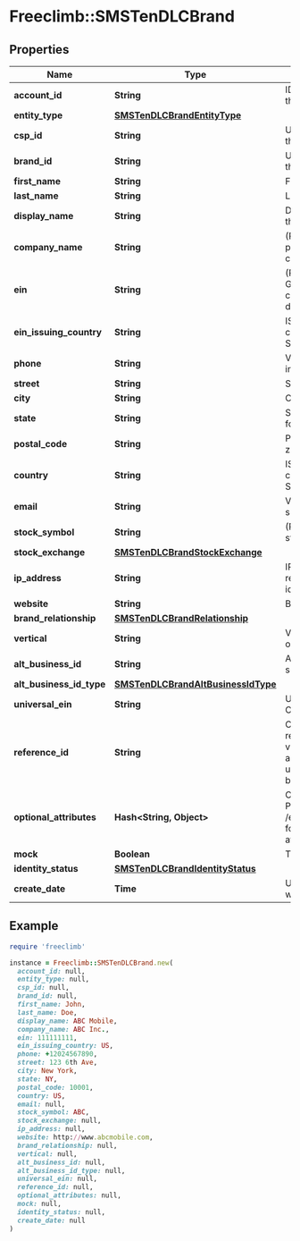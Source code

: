 # Freeclimb::SMSTenDLCBrand

## Properties

| Name | Type | Description | Notes |
| ---- | ---- | ----------- | ----- |
| **account_id** | **String** | ID of the account that created this Queue. | [optional] |
| **entity_type** | [**SMSTenDLCBrandEntityType**](SMSTenDLCBrandEntityType.md) |  |  |
| **csp_id** | **String** | Unique identifier assigned to the csp by the registry. | [optional][readonly] |
| **brand_id** | **String** | Unique identifier assigned to the brand by the registry. | [optional][readonly] |
| **first_name** | **String** | First or given name.  | [optional] |
| **last_name** | **String** | Last or Surname. | [optional] |
| **display_name** | **String** | Display or marketing name of the brand. |  |
| **company_name** | **String** | (Required for Non-profit/private/public) Legal company name. | [optional] |
| **ein** | **String** | (Required for Non-profit) Government assigned corporate tax ID. EIN is 9-digits in U.S. | [optional] |
| **ein_issuing_country** | **String** | ISO2 2 characters country code. Example: US - United States | [optional] |
| **phone** | **String** | Valid phone number in e.164 international format. |  |
| **street** | **String** | Street number and name. | [optional] |
| **city** | **String** | City name | [optional] |
| **state** | **String** | State. Must be 2 letters code for United States. | [optional] |
| **postal_code** | **String** | Postal codes. Use 5 digit zipcode for United States | [optional] |
| **country** | **String** | ISO2 2 characters country code. Example: US - United States |  |
| **email** | **String** | Valid email address of brand support contact. |  |
| **stock_symbol** | **String** | (Required for public company) stock symbol. | [optional] |
| **stock_exchange** | [**SMSTenDLCBrandStockExchange**](SMSTenDLCBrandStockExchange.md) |  | [optional] |
| **ip_address** | **String** | IP address of the browser requesting to create brand identity. | [optional] |
| **website** | **String** | Brand website URL. | [optional] |
| **brand_relationship** | [**SMSTenDLCBrandRelationship**](SMSTenDLCBrandRelationship.md) |  |  |
| **vertical** | **String** | Vertical or industry segment of the brand. |  |
| **alt_business_id** | **String** | Alternate business identifier such as DUNS, LEI, or GIIN | [optional] |
| **alt_business_id_type** | [**SMSTenDLCBrandAltBusinessIdType**](SMSTenDLCBrandAltBusinessIdType.md) |  | [optional] |
| **universal_ein** | **String** | Universal EIN of Brand, Read Only. | [optional][readonly] |
| **reference_id** | **String** | Caller supplied brand reference ID. If supplied, the value must be unique across all submitted brands. Can be used to prevent duplicate brand registrations. | [optional] |
| **optional_attributes** | **Hash&lt;String, Object&gt;** | Optional brand attributes. Please refer to GET /enum/optionalAttributeNames for dictionary of optional attribute names. | [optional] |
| **mock** | **Boolean** | Test brand. |  |
| **identity_status** | [**SMSTenDLCBrandIdentityStatus**](SMSTenDLCBrandIdentityStatus.md) |  |  |
| **create_date** | **Time** | Unix timestamp when brand was created. | [optional] |

## Example

```ruby
require 'freeclimb'

instance = Freeclimb::SMSTenDLCBrand.new(
  account_id: null,
  entity_type: null,
  csp_id: null,
  brand_id: null,
  first_name: John,
  last_name: Doe,
  display_name: ABC Mobile,
  company_name: ABC Inc.,
  ein: 111111111,
  ein_issuing_country: US,
  phone: +12024567890,
  street: 123 6th Ave,
  city: New York,
  state: NY,
  postal_code: 10001,
  country: US,
  email: null,
  stock_symbol: ABC,
  stock_exchange: null,
  ip_address: null,
  website: http://www.abcmobile.com,
  brand_relationship: null,
  vertical: null,
  alt_business_id: null,
  alt_business_id_type: null,
  universal_ein: null,
  reference_id: null,
  optional_attributes: null,
  mock: null,
  identity_status: null,
  create_date: null
)
```

